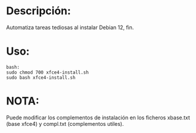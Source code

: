 # Descripción:
  
Automatiza tareas tediosas al instalar Debian 12, fin.


# Uso:

```
bash:
sudo chmod 700 xfce4-install.sh
sudo bash xfce4-install.sh
```


# NOTA:
  
Puede modificar los complementos de instalación en los ficheros xbase.txt (base xfce4) y compl.txt (complementos utiles).

